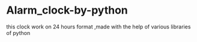 # Alarm_clock-by-python
this clock work on 24 hours format ,made with the help of various libraries of python
